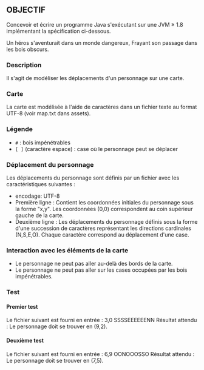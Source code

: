 ## OBJECTIF

Concevoir et écrire un programme Java s'exécutant sur une JVM ≥ 1.8 implémentant la spécification ci-dessous.

Un héros s'aventurait dans un monde dangereux,
Frayant son passage dans les bois obscurs.

### Description

Il s'agit de modéliser les déplacements d'un personnage sur une carte.

### Carte

La carte est modélisée à l'aide de caractères dans un fichier texte au format UTF-8 (voir map.txt dans assets).

### Légende

- `#` : bois impénétrables
- `[ ]` (caractère espace) : case où le personnage peut se déplacer

### Déplacement du personnage

Les déplacements du personnage sont définis par un fichier avec les caractéristiques suivantes :

- encodage: UTF-8
- Première ligne : Contient les coordonnées initiales du personnage sous la forme "x,y". Les coordonnées (0,0) correspondent au coin supérieur gauche de la carte.
- Deuxième ligne : Les déplacements du personnage définis sous la forme d'une succession de caractères représentant les directions cardinales (N,S,E,O). Chaque caractère correspond au déplacement d'une case.

### Interaction avec les éléments de la carte

- Le personnage ne peut pas aller au-delà des bords de la carte.
- Le personnage ne peut pas aller sur les cases occupées par les bois impénétrables.

### Test

#### Premier test

Le fichier suivant est fourni en entrée :
3,0
SSSSEEEEEENN
Résultat attendu :
Le personnage doit se trouver en (9,2).

#### Deuxième test

Le fichier suivant est fourni en entrée :
6,9
OONOOOSSO
Résultat attendu :
Le personnage doit se trouver en (7,5).
